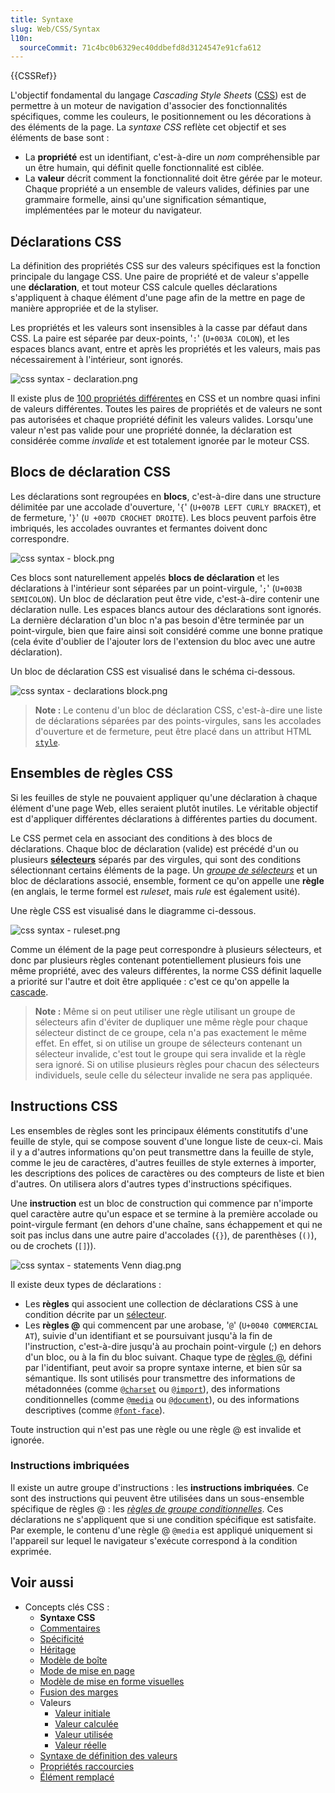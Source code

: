 ```yaml
---
title: Syntaxe
slug: Web/CSS/Syntax
l10n:
  sourceCommit: 71c4bc0b6329ec40ddbefd8d3124547e91cfa612
---
```

{{CSSRef}}

L'objectif fondamental du langage <i lang="en">Cascading Style Sheets</i> ([CSS](/fr/docs/Web/CSS)) est de permettre à un moteur de navigation d'associer des fonctionnalités spécifiques, comme les couleurs, le positionnement ou les décorations à des éléments de la page. La _syntaxe CSS_ reflète cet objectif et ses éléments de base sont&nbsp;:

- La **propriété** est un identifiant, c'est-à-dire un _nom_ compréhensible par un être humain, qui définit quelle fonctionnalité est ciblée.
- La **valeur** décrit comment la fonctionnalité doit être gérée par le moteur. Chaque propriété a un ensemble de valeurs valides, définies par une grammaire formelle, ainsi qu'une signification sémantique, implémentées par le moteur du navigateur.

## Déclarations CSS

La définition des propriétés CSS sur des valeurs spécifiques est la fonction principale du langage CSS. Une paire de propriété et de valeur s'appelle une **déclaration**, et tout moteur CSS calcule quelles déclarations s'appliquent à chaque élément d'une page afin de la mettre en page de manière appropriée et de la styliser.

Les propriétés et les valeurs sont insensibles à la casse par défaut dans CSS. La paire est séparée par deux-points, '`:`' (`U+003A COLON`), et les espaces blancs avant, entre et après les propriétés et les valeurs, mais pas nécessairement à l'intérieur, sont ignorés.

![css syntax - declaration.png](css_syntax_-_declaration.png)

Il existe plus de [100 propriétés différentes](/fr/docs/Web/CSS/Reference) en CSS et un nombre quasi infini de valeurs différentes. Toutes les paires de propriétés et de valeurs ne sont pas autorisées et chaque propriété définit les valeurs valides. Lorsqu'une valeur n'est pas valide pour une propriété donnée, la déclaration est considérée comme _invalide_ et est totalement ignorée par le moteur CSS.

## Blocs de déclaration CSS

Les déclarations sont regroupées en **blocs**, c'est-à-dire dans une structure délimitée par une accolade d'ouverture, '`{`' (`U+007B LEFT CURLY BRACKET`), et de fermeture, '`}`' (`U +007D CROCHET DROITE`). Les blocs peuvent parfois être imbriqués, les accolades ouvrantes et fermantes doivent donc correspondre.

![css syntax - block.png](css_syntax_-_block.png)

Ces blocs sont naturellement appelés **blocs de déclaration** et les déclarations à l'intérieur sont séparées par un point-virgule, '`;`' (`U+003B SEMICOLON`). Un bloc de déclaration peut être vide, c'est-à-dire contenir une déclaration nulle. Les espaces blancs autour des déclarations sont ignorés. La dernière déclaration d'un bloc n'a pas besoin d'être terminée par un point-virgule, bien que faire ainsi soit considéré comme une bonne pratique (cela évite d'oublier de l'ajouter lors de l'extension du bloc avec une autre déclaration).

Un bloc de déclaration CSS est visualisé dans le schéma ci-dessous.

![css syntax - declarations block.png](declaration-block.png)

> **Note :** Le contenu d'un bloc de déclaration CSS, c'est-à-dire une liste de déclarations séparées par des points-virgules, sans les accolades d'ouverture et de fermeture, peut être placé dans un attribut HTML [`style`](/fr/docs/Web/HTML/Global_attributes#attr-style).

## Ensembles de règles CSS

Si les feuilles de style ne pouvaient appliquer qu'une déclaration à chaque élément d'une page Web, elles seraient plutôt inutiles. Le véritable objectif est d'appliquer différentes déclarations à différentes parties du document.

Le CSS permet cela en associant des conditions à des blocs de déclarations. Chaque bloc de déclaration (valide) est précédé d'un ou plusieurs [**sélecteurs**](/fr/docs/Web/CSS/CSS_Selectors) séparés par des virgules, qui sont des conditions sélectionnant certains éléments de la page. Un [<i lang="en">groupe de sélecteurs</i>](/fr/docs/Web/CSS/Selector_list) et un bloc de déclarations associé, ensemble, forment ce qu'on appelle une **règle** (en anglais, le terme formel est <i lang="en">ruleset</i>, mais <i lang="en">rule</i> est également usité).

Une règle CSS est visualisé dans le diagramme ci-dessous.

![css syntax - ruleset.png](ruleset.png)

Comme un élément de la page peut correspondre à plusieurs sélecteurs, et donc par plusieurs règles contenant potentiellement plusieurs fois une même propriété, avec des valeurs différentes, la norme CSS définit laquelle a priorité sur l'autre et doit être appliquée&nbsp;: c'est ce qu'on appelle la [cascade](/fr/docs/Learn/CSS/Building_blocks/Cascade_and_inheritance).

> **Note :** Même si on peut utiliser une règle utilisant un groupe de sélecteurs afin d'éviter de dupliquer une même règle pour chaque sélecteur distinct de ce groupe, cela n'a pas exactement le même effet. En effet, si on utilise un groupe de sélecteurs contenant un sélecteur invalide, c'est tout le groupe qui sera invalide et la règle sera ignoré. Si on utilise plusieurs règles pour chacun des sélecteurs individuels, seule celle du sélecteur invalide ne sera pas appliquée.

## Instructions CSS

Les ensembles de règles sont les principaux éléments constitutifs d'une feuille de style, qui se compose souvent d'une longue liste de ceux-ci. Mais il y a d'autres informations qu'on peut transmettre dans la feuille de style, comme le jeu de caractères, d'autres feuilles de style externes à importer, les descriptions des polices de caractères ou des compteurs de liste et bien d'autres. On utilisera alors d'autres types d'instructions spécifiques.

Une **instruction** est un bloc de construction qui commence par n'importe quel caractère autre qu'un espace et se termine à la première accolade ou point-virgule fermant (en dehors d'une chaîne, sans échappement et qui ne soit pas inclus dans une autre paire d'accolades (`{}`), de parenthèses (`()`), ou de crochets (`[]`)).

![css syntax - statements Venn diag.png](css_syntax_-_statements_venn_diag.png)

Il existe deux types de déclarations&nbsp;:

- Les **règles** qui associent une collection de déclarations CSS à une condition décrite par un [sélecteur](/fr/docs/Web/CSS/CSS_Selectors).
- Les **règles @** qui commencent par une arobase, '`@`' (`U+0040 COMMERCIAL AT`), suivie d'un identifiant et se poursuivant jusqu'à la fin de l'instruction, c'est-à-dire jusqu'à au prochain point-virgule (;) en dehors d'un bloc, ou à la fin du bloc suivant. Chaque type de [règles @](/fr/docs/Web/CSS/At-rule), défini par l'identifiant, peut avoir sa propre syntaxe interne, et bien sûr sa sémantique. Ils sont utilisés pour transmettre des informations de métadonnées (comme [`@charset`](/fr/docs/Web/CSS/@charset) ou [`@import`](/fr/docs/Web/CSS/@import)), des informations conditionnelles (comme [`@media`](/fr/docs/Web/CSS/@media) ou [`@document`](/fr/docs/Web/CSS/@document)), ou des informations descriptives (comme [`@font-face`](/fr/docs/Web/CSS/@font-face)).

Toute instruction qui n'est pas une règle ou une règle @ est invalide et ignorée.

### Instructions imbriquées

Il existe un autre groupe d'instructions&nbsp;: les **instructions imbriquées**. Ce sont des instructions qui peuvent être utilisées dans un sous-ensemble spécifique de règles @&nbsp;: les _[règles de groupe conditionnelles](/fr/docs/Web/CSS/At-rule#les_règles_de_groupe_conditionnelles)_. Ces déclarations ne s'appliquent que si une condition spécifique est satisfaite. Par exemple, le contenu d'une règle @ `@media` est appliqué uniquement si l'appareil sur lequel le navigateur s'exécute correspond à la condition exprimée.

## Voir aussi

- Concepts clés CSS&nbsp;:
  - **Syntaxe CSS**
  - [Commentaires](/fr/docs/Web/CSS/Comments)
  - [Spécificité](/fr/docs/Web/CSS/Specificity)
  - [Héritage](/fr/docs/Web/CSS/inheritance)
  - [Modèle de boîte](/fr/docs/Web/CSS/CSS_Box_Model/Introduction_to_the_CSS_box_model)
  - [Mode de mise en page](/fr/docs/Web/CSS/Layout_mode)
  - [Modèle de mise en forme visuelles](/fr/docs/Web/CSS/Visual_formatting_model)
  - [Fusion des marges](/fr/docs/Web/CSS/CSS_Box_Model/Mastering_margin_collapsing)
  - Valeurs
    - [Valeur initiale](/fr/docs/Web/CSS/initial_value)
    - [Valeur calculée](/fr/docs/Web/CSS/computed_value)
    - [Valeur utilisée](/fr/docs/Web/CSS/used_value)
    - [Valeur réelle](/fr/docs/Web/CSS/actual_value)
  - [Syntaxe de définition des valeurs](/fr/docs/Web/CSS/Value_definition_syntax)
  - [Propriétés raccourcies](/fr/docs/Web/CSS/Shorthand_properties)
  - [Élément remplacé](/fr/docs/Web/CSS/Replaced_element)
